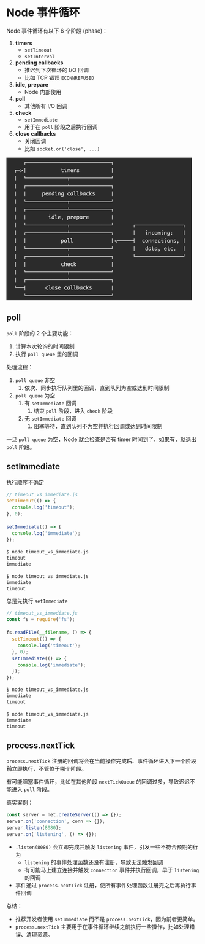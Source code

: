 # Node 事件循环

Node 事件循环有以下 6 个阶段 (phase)：

1. **timers**
   - `setTimeout`
   - `setInterval`
2. **pending callbacks**
   - 推迟到下次循环的 I/O 回调
   - 比如 TCP 错误 `ECONNREFUSED`
3. **idle, prepare**
   - Node 内部使用
4. **poll**
   - 其他所有 I/O 回调
5. **check**
   - `setImmediate`
   - 用于在 `poll` 阶段之后执行回调
6. **close callbacks**
   - 关闭回调
   - 比如 `socket.on('close', ...)`

<img src="./assets/node-event-loop.png" style="zoom: 50%">

## poll

`poll` 阶段的 2 个主要功能：

1. 计算本次轮询的时间限制
2. 执行 `poll queue` 里的回调

处理流程：

1.  `poll queue` 非空
    1. 依次、同步执行队列里的回调，直到队列为空或达到时间限制
2.  `poll queue` 为空
    1. 有 `setImmediate` 回调
       1. 结束 `poll` 阶段，进入 `check` 阶段
    2. 无 `setImmediate` 回调
       1. 阻塞等待，直到队列不为空并执行回调或达到时间限制

一旦 `poll queue` 为空，Node 就会检查是否有 timer 时间到了，如果有，就退出 `poll` 阶段。

## setImmediate

执行顺序不确定

```js
// timeout_vs_immediate.js
setTimeout(() => {
  console.log('timeout');
}, 0);

setImmediate(() => {
  console.log('immediate');
});
```

```
$ node timeout_vs_immediate.js
timeout
immediate

$ node timeout_vs_immediate.js
immediate
timeout
```

总是先执行 `setImmediate`

```js
// timeout_vs_immediate.js
const fs = require('fs');

fs.readFile(__filename, () => {
  setTimeout(() => {
    console.log('timeout');
  }, 0);
  setImmediate(() => {
    console.log('immediate');
  });
});
```

```
$ node timeout_vs_immediate.js
immediate
timeout

$ node timeout_vs_immediate.js
immediate
timeout
```

## process.nextTick

`process.nextTick` 注册的回调将会在当前操作完成**后**、事件循环进入下一个阶段**前**立即执行，不管位于哪个阶段。

有可能阻塞事件循环，比如在其他阶段 `nextTickQueue` 的回调过多，导致迟迟不能进入 `poll` 阶段。

真实案例：

```js
const server = net.createServer(() => {});
server.on('connection', conn => {});
server.listen(8080);
server.on('listening', () => {});
```

- `.listen(8080)` 会立即完成并触发 `listening` 事件，引发一些不符合预期的行为
  - `listening` 的事件处理函数还没有注册，导致无法触发回调
  - 有可能马上建立连接并触发 `connection` 事件并执行回调，早于 `listening` 的回调
- 事件通过 `process.nextTick` 注册，使所有事件处理函数注册完之后再执行事件回调

总结：

- 推荐开发者使用 `setImmediate` 而不是 `process.nextTick`，因为前者更简单。
- `process.nextTick` 主要用于在事件循环继续之前执行一些操作，比如处理错误、清理资源。
